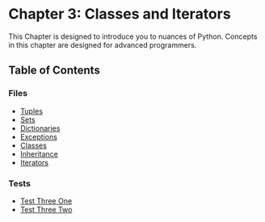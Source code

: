 
# Chapter 3: Classes and Iterators 

This Chapter is designed to introduce you to nuances of Python. Concepts in this chapter are designed for 
advanced programmers.

## Table of Contents

### Files

- [Tuples](./Files/Tuples.py)
- [Sets](./Files/Sets.py)
- [Dictionaries](./Files/Dictionaries.py)
- [Exceptions](./Files/Exceptions.py)
- [Classes](./Files/Classes.py)
- [Inheritance](./Files/Inheritance.py)
- [Iterators](./Files/Iterators.py)

### Tests

- [Test Three One](./Tests/TestThreeOne.py)
- [Test Three Two](./Tests/TestThreeTwo.py)
